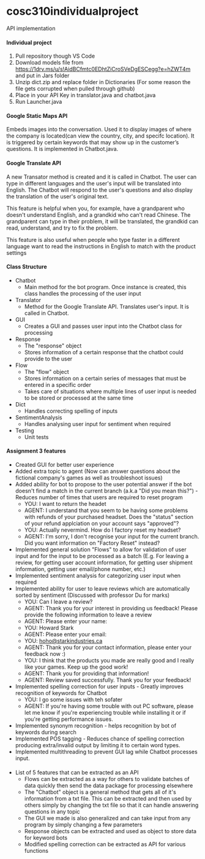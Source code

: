 # cosc310individualproject
API implementation

#### Individual project
1. Pull repository though VS Code
2. Download models file from https://1drv.ms/u/s!AidBCfmtc0EDhtZiCroSVeDgESCegg?e=hZWT4m and put in Jars folder
3. Unzip dict.zip and replace folder in Dictionaries (For some reason the file gets corrupted when pulled through github)
4. Place in your API Key in translator.java and chatbot.java
5. Run Launcher.java

#### Google Static Maps API
Embeds images into the conversation. Used it to display images of where the company is located(can view the country, city, and specifc location).
It is triggered by certain keywords that may show up in the customer’s questions. It is implemented in Chatbot.java.  

#### Google Translate API
A new Transator method is created and it is called in Chatbot. The user can type in different languages and the user's input will be translated into English. The Chatbot will respond to the user's questions and also display the translation of the user's original text.  

This feature is helpful when you, for example, have a grandparent who doesn't understand English, and a grandkid who can't read Chinese. The grandparent can type in their problem, it will be translated, the grandkid can read, understand, and try to fix the problem. 

This feature is also useful when people who type faster in a different language want to read the instructions in English to match with the product settings 

#### Class Structure
* Chatbot
    * Main method for the bot program. Once instance is created, this class handles the processing of the user input
* Translator
    * Method for the Google Translate API. Translates user's input. It is called in Chatbot.
* GUI
    * Creates a GUI and passes user input into the Chatbot class for processing
* Response
    * The "response" object
    * Stores information of a certain response that the chatbot could provide to the user
* Flow
    * The "flow" object
    * Stores information on a certain series of messages that must be entered in a specific order
    * Takes care of situations where multiple lines of user input is needed to be stored or processed at the same time
* Dict
    * Handles correcting spelling of inputs
* SentimentAnalysis
    * Handles analysing user input for sentiment when required
* Testing
    * Unit tests
#### Assignment 3 features
* Created GUI for better user experience
* Added extra topic to agent (Now can answer questions about the fictional company's games as well as troubleshoot issues)
* Added ability for bot to propose to the user potential answer if the bot doesn't find a match in the current branch (a.k.a "Did you mean this?") - Reduces number of times that users are required to reset program
    * YOU: I want to return the headet
    * AGENT: I understand that you seem to be having some problems with refunds of your purchased headset. Does the "status" section of your refund applciation on your account says "approved"?
    * YOU: Actually nevermind. How do I factory reset my headset?
    * AGENT: I'm sorry, I don't recognise your input for the current branch. Did you want information on "Factory Reset" instead?
* Implemented general solution "Flows" to allow for validation of user input and for the input to be processed as a batch (E.g. For leaving a review, for getting user account information, for getting user shipment information, getting user email/phone number, etc.)
* Implemented sentiment analysis for categorizing user input when required
* Implemented ability for user to leave reviews which are automatically sorted by sentiment (Discussed with professor Du for marks)
    * YOU: Can I leave a review?
    * AGENT: Thank you for your interest in providing us feedback! Please provide the following information to leave a review
    * AGENT: Please enter your name:
    * YOU: Howard Stark
    * AGENT: Please enter your email:
    * YOU: hoho@starkindustries.ca
    * AGENT: Thank you for your contact information, please enter your feedback now :)
    * YOU: I think that the products you made are really good and I really like your games. Keep up the good work!
    * AGENT: Thank you for providing that information!
    * AGENT: Review saved successfully. Thank you for your feedback!
* Implemented spelling correction for user inputs - Greatly improves recognition of keywords for Chatbot
    * YOU: I go some issues with teh sofater
    * AGENT: If you're having some trouble with out PC software, please let me know if you're experiencing trouble while installing it or if you're getting performance issues.
* Implemented synonym recognition - helps recognition by bot of keywords during search
* Implemented POS tagging - Reduces chance of spelling correction producing extra/invalid output by limiting it to certain word types.
* Implemented multithreading to prevent GUI lag while Chatbot processes input.

####
* List of 5 features that can be extracted as an API
    * Flows can be extracted as a way for others to validate batches of data quickly then send the data package for processing elsewhere
    * The "Chatbot" object is a general method that gets all of it's information from a txt file. This can be extracted and then used by others simply by changing the txt file so that it can handle answering questions in any topic
    * The GUI we made is also generalized and can take input from any program by simply changing a few parameters
    * Response objects can be extracted and used as object to store data for keyword bots
    * Modified spelling correction can be extracted as API for various functions

